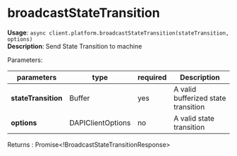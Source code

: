 # broadcastStateTransition

**Usage**: `async client.platform.broadcastStateTransition(stateTransition, options)`  
**Description**: Send State Transition to machine

Parameters:

| parameters          | type              | required | Description                         |
| ------------------- | ----------------- | -------- | ----------------------------------- |
| **stateTransition** | Buffer            | yes      | A valid bufferized state transition |
| **options**         | DAPIClientOptions | no       | A valid state transition            |

Returns : Promise\<!BroadcastStateTransitionResponse>